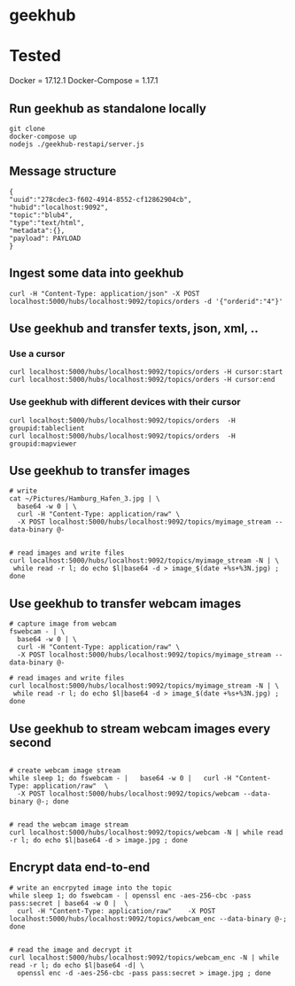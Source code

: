 # geekhub

# Tested
Docker = 17.12.1
Docker-Compose = 1.17.1

## Run geekhub as standalone locally
```
git clone
docker-compose up
nodejs ./geekhub-restapi/server.js
```

## Message structure
```
{
"uuid":"278cdec3-f602-4914-8552-cf12862904cb",
"hubid":"localhost:9092",
"topic":"blub4",
"type":"text/html",
"metadata":{},
"payload": PAYLOAD
}
```


## Ingest some data into geekhub

```
curl -H "Content-Type: application/json" -X POST localhost:5000/hubs/localhost:9092/topics/orders -d '{"orderid":"4"}'

```

## Use geekhub and transfer texts, json, xml, ..

### Use a cursor
```
curl localhost:5000/hubs/localhost:9092/topics/orders -H cursor:start
curl localhost:5000/hubs/localhost:9092/topics/orders -H cursor:end

```

### Use geekhub with different devices with their cursor
```
curl localhost:5000/hubs/localhost:9092/topics/orders  -H groupid:tableclient
curl localhost:5000/hubs/localhost:9092/topics/orders  -H groupid:mapviewer

```

## Use geekhub to transfer images

```
# write
cat ~/Pictures/Hamburg_Hafen_3.jpg | \
  base64 -w 0 | \
  curl -H "Content-Type: application/raw" \
  -X POST localhost:5000/hubs/localhost:9092/topics/myimage_stream --data-binary @-


# read images and write files
curl localhost:5000/hubs/localhost:9092/topics/myimage_stream -N | \
 while read -r l; do echo $l|base64 -d > image_$(date +%s+%3N.jpg) ; done

```

## Use geekhub to transfer webcam images

```
# capture image from webcam
fswebcam - | \
  base64 -w 0 | \
  curl -H "Content-Type: application/raw" \
  -X POST localhost:5000/hubs/localhost:9092/topics/myimage_stream --data-binary @-

# read images and write files
curl localhost:5000/hubs/localhost:9092/topics/myimage_stream -N | \
 while read -r l; do echo $l|base64 -d > image_$(date +%s+%3N.jpg) ; done

```

## Use geekhub to stream webcam images every second
```

# create webcam image stream
while sleep 1; do fswebcam - |   base64 -w 0 |   curl -H "Content-Type: application/raw"  \
  -X POST localhost:5000/hubs/localhost:9092/topics/webcam --data-binary @-; done


# read the webcam image stream
curl localhost:5000/hubs/localhost:9092/topics/webcam -N | while read -r l; do echo $l|base64 -d > image.jpg ; done

```


## Encrypt data end-to-end
```
# write an encrpyted image into the topic
while sleep 1; do fswebcam - | openssl enc -aes-256-cbc -pass pass:secret | base64 -w 0 |  \
  curl -H "Content-Type: application/raw"    -X POST localhost:5000/hubs/localhost:9092/topics/webcam_enc --data-binary @-; done


# read the image and decrypt it
curl localhost:5000/hubs/localhost:9092/topics/webcam_enc -N | while read -r l; do echo $l|base64 -d| \
  openssl enc -d -aes-256-cbc -pass pass:secret > image.jpg ; done

```
